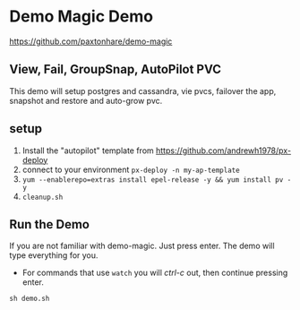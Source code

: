 
# Demo Magic Demo
https://github.com/paxtonhare/demo-magic

## View, Fail, GroupSnap, AutoPilot PVC

This demo will setup postgres and cassandra, vie pvcs, failover the app, snapshot and restore and auto-grow pvc.

## setup

1. Install the "autopilot" template from https://github.com/andrewh1978/px-deploy
2. connect to your environment `px-deploy -n my-ap-template`
3. `yum --enablerepo=extras install epel-release -y && yum install pv -y`
4. `cleanup.sh`

## Run the Demo

If you are not familiar with demo-magic. Just press enter. The demo will type everything for you. 
 - For commands that use `watch` you will *ctrl-c* out, then continue pressing enter.

`sh demo.sh`